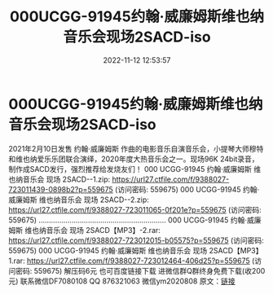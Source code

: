 ﻿---
title: 000UCGG-91945约翰·威廉姆斯维也纳音乐会现场2SACD-iso
date: 2022-11-12 12:53:57
categories: 新碟专辑、稀有等精品
tags: 纯音雅乐
---
# 000UCGG-91945约翰·威廉姆斯维也纳音乐会现场2SACD-iso

2021年2月10日发售
约翰·威廉姆斯 作曲的电影音乐自演音乐会，小提琴大师穆特和维也纳爱乐乐团联合演绎，2020年度大热音乐会之一。现场96K
24bit录音，制作成SACD发行，强烈推荐给发烧友们！
000 UCGG-91945 约翰·威廉姆斯 维也纳音乐会 现场 2SACD--1.zip: https://url27.ctfile.com/f/9388027-723011439-0898b2?p=559675
(访问密码: 559675)
000 UCGG-91945 约翰·威廉姆斯 维也纳音乐会 现场 2SACD--2.zip: https://url27.ctfile.com/f/9388027-723011065-0f201e?p=559675
(访问密码: 559675)
..............................................................
000 UCGG-91945 约翰·威廉姆斯 维也纳音乐会 现场 2SACD【MP3】-2.rar: https://url27.ctfile.com/f/9388027-723012015-b05575?p=559675
(访问密码: 559675)
000 UCGG-91945 约翰·威廉姆斯 维也纳音乐会 现场 2SACD【MP3】1.rar: https://url27.ctfile.com/f/9388027-723012464-406d25?p=559675
(访问密码: 559675)
解压码6元
也可百度链接下载
进微信群Q群终身免费下载(收200元)
联系微信DF7080108 QQ 876321063
微信ym2020808
原文：[链接](https://blog.sina.com.cn/s/blog_1647c7e760103106z.html)